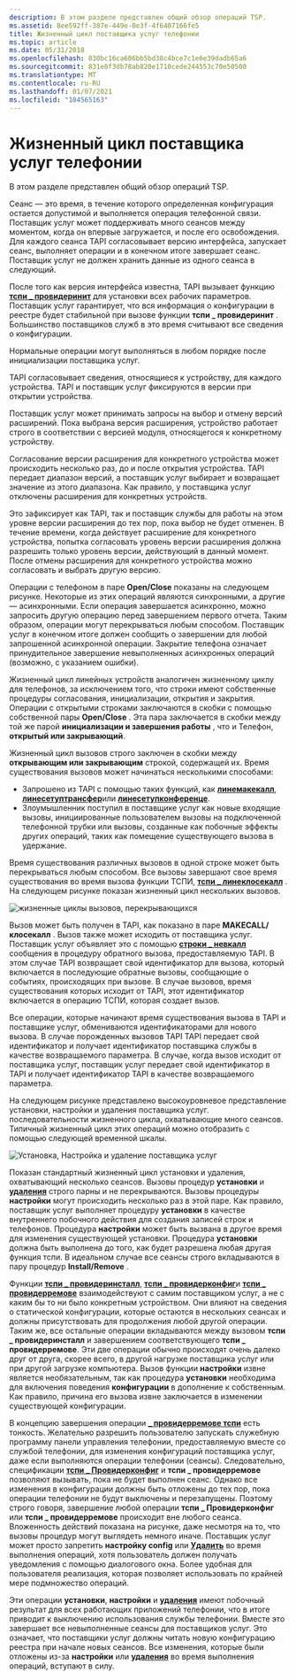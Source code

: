 ```yaml
---
description: В этом разделе представлен общий обзор операций TSP.
ms.assetid: 8ee592ff-387e-449e-8e3f-4f6407166fe5
title: Жизненный цикл поставщика услуг телефонии
ms.topic: article
ms.date: 05/31/2018
ms.openlocfilehash: 830bc16ca606bb5bd38c4bce7c1e6e39dadb65a6
ms.sourcegitcommit: 831e8f3db78ab820e1710cede244553c70e50500
ms.translationtype: MT
ms.contentlocale: ru-RU
ms.lasthandoff: 01/07/2021
ms.locfileid: "104565163"
---
```

# <a name="life-cycle-of-a-telephony-service-provider"></a>Жизненный цикл поставщика услуг телефонии

В этом разделе представлен общий обзор операций TSP.

Сеанс — это время, в течение которого определенная конфигурация остается допустимой и выполняется операция телефонной связи. Поставщик услуг может поддерживать много сеансов между моментом, когда он впервые загружается, и после его освобождения. Для каждого сеанса TAPI согласовывает версию интерфейса, запускает сеанс, выполняет операции и в конечном итоге завершает сеанс. Поставщик услуг не должен хранить данные из одного сеанса в следующий.

После того как версия интерфейса известна, TAPI вызывает функцию [**тспи \_ провидеринит**](/windows/win32/api/tspi/nf-tspi-tspi_providerinit) для установки всех рабочих параметров. Поставщик услуг гарантирует, что вся информация о конфигурации в реестре будет стабильной при вызове функции **тспи \_ провидеринит** . Большинство поставщиков служб в это время считывают все сведения о конфигурации.

Нормальные операции могут выполняться в любом порядке после инициализации поставщика услуг.

TAPI согласовывает сведения, относящиеся к устройству, для каждого устройства. TAPI и поставщик услуг фиксируются в версии при открытии устройства.

Поставщик услуг может принимать запросы на выбор и отмену версий расширений. Пока выбрана версия расширения, устройство работает строго в соответствии с версией модуля, относящегося к конкретному устройству.

Согласование версии расширения для конкретного устройства может происходить несколько раз, до и после открытия устройства. TAPI передает диапазон версий, а поставщик услуг выбирает и возвращает значение из этого диапазона. Как правило, у поставщика услуг отключены расширения для конкретных устройств.

Это зафиксирует как TAPI, так и поставщик службы для работы на этом уровне версии расширения до тех пор, пока выбор не будет отменен. В течение времени, когда действует расширение для конкретного устройства, попытка согласовать уровень версии расширения должна разрешить только уровень версии, действующий в данный момент. После отмены расширения для конкретного устройства можно согласовать и выбрать другую версию.

Операции с телефоном в паре **Open/Close** показаны на следующем рисунке. Некоторые из этих операций являются синхронными, а другие — асинхронными. Если операция завершается асинхронно, можно запросить другую операцию перед завершением первого отчета. Таким образом, операции могут перекрываться любым способом. Поставщик услуг в конечном итоге должен сообщить о завершении для любой запрошенной асинхронной операции. Закрытие телефона означает принудительное завершение невыполненных асинхронных операций (возможно, с указанием ошибки).

Жизненный цикл линейных устройств аналогичен жизненному циклу для телефонов, за исключением того, что строки имеют собственные процедуры согласования, инициализации, открытия и закрытия. Операции с открытыми строками заключаются в скобки с помощью собственной пары **Open/Close** . Эта пара заключается в скобки между той же парой **инициализации и завершения работы** , что и Телефон, **открытый или закрывающий**.

Жизненный цикл вызовов строго заключен в скобки между **открывающим или закрывающим** строкой, содержащей их. Время существования вызовов может начинаться несколькими способами:

-   Запрошено из TAPI с помощью таких функций, как [**линемакекалл**](/windows/win32/api/tapi/nf-tapi-linemakecall), [**линесетуптрансфер**](/windows/win32/api/tapi/nf-tapi-linesetuptransfer)или [**линесетупконференце**](/windows/win32/api/tapi/nf-tapi-linesetupconference).
-   Злоумышленник поступил в поставщике услуг как новые входящие вызовы, инициированные пользователем вызовы на подключенной телефонной трубки или вызовы, созданные как побочные эффекты других операций, таких как помещение существующего вызова в удержание.

Время существования различных вызовов в одной строке может быть перекрываться любым способом. Все вызовы завершают свое время существования во время вызова функции ТСПИ, [**тспи \_ линеклосекалл**](/windows/win32/api/tspi/nf-tspi-tspi_lineclosecall) . На следующем рисунке показан жизненный цикл нескольких вызовов.

![жизненные циклы вызовов, перекрывающихся](images/modell.png)

Вызов может быть получен в TAPI, как показано в паре **MAKECALL/клосекалл** . Вызов также может исходить от поставщика услуг. Поставщик услуг объявляет это с помощью [**строки \_ невкалл**](line-newcall.md) сообщения в процедуру обратного вызова, предоставляемую TAPI. В этом случае TAPI возвращает свой идентификатор для вызова, который включается в последующие обратные вызовы, сообщающие о событиях, происходящих при вызове. В случае вызовов, время существования которых исходит от TAPI, этот идентификатор включается в операцию ТСПИ, которая создает вызов.

Все операции, которые начинают время существования вызова в TAPI и поставщике услуг, обмениваются идентификаторами для нового вызова. В случае порожденных вызовов TAPI TAPI передает свой идентификатор и получает идентификатор поставщика службы в качестве возвращаемого параметра. В случае, когда вызов исходит от поставщика услуг, поставщик услуг передает свой идентификатор в TAPI и получает идентификатор TAPI в качестве возвращаемого параметра.

На следующем рисунке представлено высокоуровневое представление установки, настройки и удаления поставщика услуг. последовательности жизненного цикла, охватывающие много сеансов. Типичный жизненный цикл этих операций можно отобразить с помощью следующей временной шкалы.

![Установка, Настройка и удаление поставщика услуг](images/model2.png)

Показан стандартный жизненный цикл установки и удаления, охватывающий несколько сеансов. Вызовы процедур **установки** и [**удаления**](/windows/win32/api/tapi3if/nf-tapi3if-itcollection2-remove) строго парны и не перекрываются. Вызовы процедуры **настройки** могут происходить несколько раз в этой паре. Как правило, поставщик услуг выполняет процедуру **установки** в качестве внутреннего побочного действия для создания записей строк и телефонов. Процедура **настройки** может быть вызвана в другое время для изменения существующей установки. Процедура **установки** должна быть выполнена до того, как будет разрешена любая другая функция тспи. В идеальном случае все сеансы строго вкладываются в пару процедур **Install/Remove** .

Функции [**тспи \_ провидеринсталл**](/windows/win32/api/tspi/nf-tspi-tspi_providerinstall), [**тспи \_ провидерконфиг**](/windows/win32/api/tspi/nf-tspi-tspi_providerconfig)и [**тспи \_ провидерремове**](/windows/win32/api/tspi/nf-tspi-tspi_providerremove) взаимодействуют с самим поставщиком услуг, а не с каким бы то ни было конкретным устройством. Они влияют на сведения о статической конфигурации, которые остаются в нескольких сеансах и должны присутствовать для продолжения любой другой операции. Таким же, все остальные операции вкладываются между вызовом **тспи \_ провидеринсталл** и завершением соответствующего **тспи \_ провидерремове**. Эти две операции обычно происходят очень далеко друг от друга, скорее всего, в другой нагрузке поставщика услуг или при другой загрузке компьютера. Вызов функции **настройки** извне является необязательным, так как процедура **установки** необходима для включения поведения **конфигурации** в дополнение к собственным. Как правило, причина его вызова извне заключается в изменении существующей конфигурации.

В концепцию завершения операции [**\_ провидерремове тспи**](/windows/win32/api/tspi/nf-tspi-tspi_providerremove) есть тонкость. Желательно разрешить пользователю запускать служебную программу панели управления телефонии, предоставляемую вместе со службой телефонии, для изменения конфигураций поставщика услуг, даже если выполняются операции телефонии (сеансы). Следовательно, спецификации [**тспи \_ Провидерконфиг**](/windows/win32/api/tspi/nf-tspi-tspi_providerconfig) и **тспи \_ провидерремове** позволяют вызывать, пока не будет выполнен сеанс. Однако все изменения в конфигурации должны быть отложены до тех пор, пока операции телефонии не будут выключены и перезапущены. Поэтому строго говоря, завершение любой операции **тспи \_ Провидерконфиг** или **тспи \_ провидерремове** происходит вне любого сеанса. Вложенность действий показана на рисунке, даже несмотря на то, что вызовы процедур могут выглядеть немного иначе. Поставщик услуг может просто запретить **настройку config** или [**Удалить**](/windows/win32/api/tapi3if/nf-tapi3if-itcollection2-remove) во время выполнения операций, хотя пользователь должен получать уведомления с помощью диалогового окна. Более удобная для пользователя реализация, которая позволяет использовать по крайней мере подмножество операций.

Эти операции **установки**, **настройки** и [**удаления**](/windows/win32/api/tapi3if/nf-tapi3if-itcollection2-remove) имеют побочный результат для всех работающих приложений телефонии, что в итоге приводит к выключению использования службы телефонии. Вместе это завершает все невыполненные сеансы для поставщиков услуг. Это означает, что поставщики услуг должны читать новую конфигурацию реестра при начале новых сеансов. Все изменения, которые были отложены из-за **настройки** или [**удаления**](/windows/win32/api/tapi3if/nf-tapi3if-itcollection2-remove) во время выполнения операций, вступают в силу.

 

 
